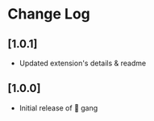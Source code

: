 # Change Log


## [1.0.1]

- Updated extension's details & readme
## [1.0.0]

- Initial release of 🦈 gang